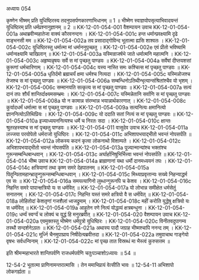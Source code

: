 अध्यायः 054

कृष्णेन भीष्मम् प्रति युधिष्ठिरस्य तदनुपसर्पणकारणाभिधानम् ॥ 1 ॥ भीष्मेण स्वाज्ञयोपसृत्याभिवादयन्तं युधिष्ठिरम् प्रति धर्मप्रश्नानुज्ञानम् ॥ 2 ॥
KK-12-01-054-001	वैशम्पायन उवाच 
KK-12-01-054-001a	अथाब्रवीन्महातेजा वाक्यं कौरवनन्दनः ।
KK-12-01-054-001c	हन्त धर्मान्प्रवक्ष्यामि दृढे वाङ्भनसी मम ॥
KK-12-01-054-002a	तव प्रसादाद्गोविन्द भूतात्मा ह्यसि शाश्वतः ।
KK-12-01-054-002c	युधिष्ठिरस्तु धर्मात्मा मां धर्माननुपृच्छतु ।
KK-12-01-054-002e	एवं प्रीतो भविष्यामि धर्मान्वक्ष्यामि चाखिलान् ॥
KK-12-01-054-003a	यस्मिन्राजर्षभे जाते धर्मात्मनि महात्मनि ।
KK-12-01-054-003c	अहृष्यन्नृषयः सर्वे स मां पृच्छतु पाण्डवः ॥
KK-12-01-054-004a	सर्वेषां दीप्तयशसां कुरूणां धर्मचारिणाम् ।
KK-12-01-054-004c	यस्य नास्ति समः कश्चित्स मां पृच्छतु पाण्डवः ॥
KK-12-01-054-005a	धृतिर्दमो ब्रह्मचर्यं क्षमा धर्मश्च नित्यदा ।
KK-12-01-054-005c	यस्मिन्नोजश्च तेजश्च स मां पृच्छतु पाण्डवः ॥
KK-12-01-054-006a	सम्बन्धिनोऽतिथीन्भृत्यान्संश्रितांश्चैव यो भृशम् ।
KK-12-01-054-006c	सम्मानयति सत्कृत्य स मां पृच्छतु पाण्डवः ॥
KK-12-01-054-007a	सत्यं दानं तपः शौर्यं शान्तिर्दाक्ष्यमसम्भ्रमः ।
KK-12-01-054-007c	यस्मिन्नेतानि सर्वाणि स मां पृच्छतु पाण्डवः ॥
KK-12-01-054-008a	यो न कामान्न संरम्भान्न भयान्नार्थकारणात् ।
KK-12-01-054-008c	कुर्यादधर्मं धर्मात्मा स मां पृच्छतु पाण्डवः ॥
KK-12-01-054-009a	सत्यनित्यः क्षमानित्यो ज्ञाननित्योऽतिथिप्रियः ।
KK-12-01-054-009c	यो ददाति सतां नित्यं स मां पृच्छतु पाण्डवः ॥
KK-12-01-054-010a	इज्याध्ययननित्यश्च धर्मे च निरतः सदा ।
KK-12-01-054-010c	क्षान्तः श्रुतरहस्यश्च स मां पृच्छतु पाण्डवः ॥
KK-12-01-054-011	वासुदेव उवाच 
KK-12-01-054-011a	लज्जया परयोपेतो धर्मराजो युधिष्ठिरः ।
KK-12-01-054-011c	अभिशापभयाद्भीतो भवन्तं नोपसर्पति ॥
KK-12-01-054-012a	लोकस्य कदनं कृत्वा लोकनाथो विशाम्पते ।
KK-12-01-054-012c	अभिशापभयाद्भीतो भवन्तं नोपसर्पति ॥
KK-12-01-054-013a	पूज्यान्मान्यांश्च भक्तांश्च गुरून्सम्बन्धिबान्धवान् ।
KK-12-01-054-013c	अर्घार्हानिषुभिर्भित्त्वा भवन्तं नोपसर्पति ॥
KK-12-01-054-014	भीष्म उवाच 
KK-12-01-054-014a	ब्राह्मणानां यथा धर्मो दानमध्ययनं तपः ।
KK-12-01-054-014c	क्षत्रियाणां तथा कृष्ण समरे देहपातनम् ॥
KK-12-01-054-015a	पितॄन्पितामहान्भ्रातॄन्गुरून्सम्बन्धिबान्धवान् ।
KK-12-01-054-015c	मिथ्याप्रवृत्तान्यः सख्ये निहन्याद्धर्म एव सः ॥
KK-12-01-054-016a	समयत्यागिनो लुब्धान्गुरूनपि च केशव ।
KK-12-01-054-016c	निहन्ति समरे पापान्क्षत्रियो यः स धर्मवित् ॥
KK-12-01-054-017a	यो लोभान्न समीक्षेत धर्मसेतुं सनातनम् ।
KK-12-01-054-017c	निहन्ति यस्तं समरे क्षत्रियो वै स धर्मवित् ॥
KK-12-01-054-018a	लोहितोदां केशतृणां गजशैलां ध्वजद्रुमाम् ।
KK-12-01-054-018c	महीं करोति युद्धेषु क्षत्रियो यः स धर्मवित् ॥
KK-12-01-054-019a	आहूतेन रणे नित्यं योद्धव्यं क्षत्रबन्धुना ।
KK-12-01-054-019c	धर्म्यं स्वर्ग्यं च लोक्यं च युद्धं हि मनुरब्रवीत् ॥
KK-12-01-054-020	वैशम्पायन उवाच 
KK-12-01-054-020a	एवमुक्तस्तु भीष्मेण धर्मपुत्रो युधिष्ठिरः ।
KK-12-01-054-020c	विनीतवदुपागम्य तस्थौ सन्दर्शनेऽग्रतः ॥
KK-12-01-054-021a	अथास्य पादौ जग्राह भीष्मश्चापि ननन्द तम् ।
KK-12-01-054-021c	मूर्ध्नि चैनमुपाघ्राय निषीदेत्यब्रवीत्तदा ॥
KK-12-01-054-022a	तमुवाचाथ गाङ्गेयो वृषभः सर्वधन्विनाम् ।
KK-12-01-054-022c	मां पृच्छ तात विस्रब्धं मा भैस्त्वं कुरुसत्तम ॥ 

इति श्रीमन्महाभारते शान्तिपर्वणि राजधर्मपर्वणि चतुःपञ्चाशोऽध्यायः ॥ 54 ॥

12-54-2 भूतात्मा प्राणिनामन्तरात्मासि । तेन ममाभिप्रायं वेत्सीति भावः ॥ 12-54-11 अभिशापो लोकगर्ह्यता ॥
